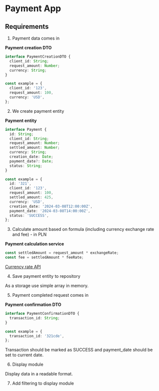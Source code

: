 # Payment App

## Requirements

1. Payment data comes in

**Payment creation DTO**

```typescript
interface PaymentCreationDTO {
  client_id: String;
  request_amount: Number;
  currency: String;
}

const example = {
  client_id: '123',
  request_amount: 100,
  currency: 'USD',
};
```

2. We create payment entity

**Payment entity**

```typescript
interface Payment {
  id: String;
  client_id: String;
  request_amount: Number;
  settled_amount: Number;
  currency: String;
  creation_date: Date;
  payment_date?: Date;
  status: String;
}

const example = {
  id: '321',
  client_id: '123',
  request_amount: 100,
  settled_amount: 425,
  currency: 'USD',
  creation_date: '2024-03-08T12:00:00Z',
  payment_date: '2024-03-08T14:00:00Z',
  status: 'SUCCESS',
};
```

3. Calculate amount based on formula (including currency exchange rate and fee) - in PLN

**Payment calculation service**

```javascript
const settledAmount = request_amount * exchangeRate;
const fee = settledAmount * feeRate;
```

[Currency rate API](https://currency-rate-cache.vercel.app/rate?base={BASE_CURRENCY}&symbol={CURRENCIES})

4. Save payment entity to repository

As a storage use simple array in memory.

5. Payment completed request comes in

**Payment confirmation DTO**

```typescript
interface PaymentConfirmationDTO {
  transaction_id: String;
}

const example = {
  transaction_id: '321cde',
};
```

Transaction should be marked as SUCCESS and payment_date should be set to current date.

6. Display module

Display data in a readable format.

7. Add filtering to display module
